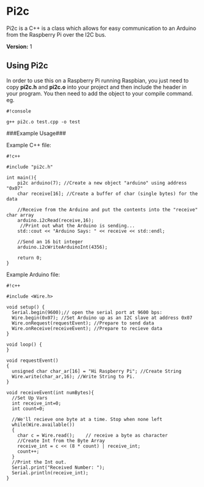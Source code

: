 # Pi2c #

Pi2c is a C++ is a class which allows for easy communication to an Arduino from the Raspberry Pi over the I2C bus.

**Version:** 1

## Using Pi2c ##

In order to use this on a Raspberry Pi running Raspbian, you just need to copy **pi2c.h** and **pi2c.o** into your project and then include the header in your program. You then need to add the object to your compile command. eg.
```
#!console

g++ pi2c.o test.cpp -o test
```

###Example Usage###

Example C++ file:
```
#!c++

#include "pi2c.h"

int main(){
    pi2c arduino(7); //Create a new object "arduino" using address "0x07"
    char receive[16]; //Create a buffer of char (single bytes) for the data

    //Receive from the Arduino and put the contents into the "receive" char array
    arduino.i2cRead(receive,16);
     //Print out what the Arduino is sending...
    std::cout << "Arduino Says: " << receive << std::endl;

    //Send an 16 bit integer
    arduino.i2cWriteArduinoInt(4356);

    return 0;
}
```

Example Arduino file:

```
#!c++

#include <Wire.h>

void setup() {
  Serial.begin(9600);// open the serial port at 9600 bps:
  Wire.begin(0x07); //Set Arduino up as an I2C slave at address 0x07
  Wire.onRequest(requestEvent); //Prepare to send data
  Wire.onReceive(receiveEvent); //Prepare to recieve data
}

void loop() {
}

void requestEvent()
{
  unsigned char char_ar[16] = "Hi Raspberry Pi"; //Create String
  Wire.write(char_ar,16); //Write String to Pi.
}

void receiveEvent(int numBytes){
  //Set Up Vars
  int receive_int=0;
  int count=0;

  //We'll recieve one byte at a time. Stop when none left
  while(Wire.available())
  {
    char c = Wire.read();    // receive a byte as character
    //Create Int from the Byte Array
    receive_int = c << (8 * count) | receive_int;
    count++;
  }
  //Print the Int out.
  Serial.print("Received Number: "); 
  Serial.println(receive_int);
}
```